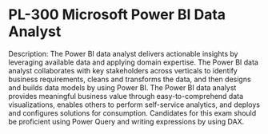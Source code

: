 # PL-300 Microsoft Power BI Data Analyst

Description: The Power BI data analyst delivers actionable insights by leveraging available data and applying domain expertise. The Power BI data analyst collaborates with key stakeholders across verticals to identify business requirements, cleans and transforms the data, and then designs and builds data models by using Power BI. The Power BI data analyst provides meaningful business value through easy-to-comprehend data visualizations, enables others to perform self-service analytics, and deploys and configures solutions for consumption. Candidates for this exam should be proficient using Power Query and writing expressions by using DAX.